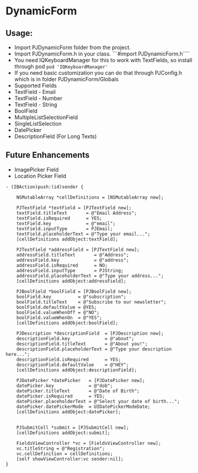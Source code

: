 # DynamicForm

## Usage:
* Import PJDynamicForm folder from the project.
* Import PJDynamicForm.h in your class. ```#import PJDynamicForm.h````
* You need IQKeyboardManager for this to work with TextFields, so install through pod ```pod 'IQKeyboardManager'```
* If you need basic customization you can do that through PJConfig.h which is in folder PJDynamicForm/Globals
* Supported Fields
* TextField - Email
* TextField - Number
* TextField - String
* BoolField
* MultipleListSelectionField
* SingleListSelection
* DatePicker
* DescriptionField (For Long Texts)
## Future Enhancements
* ImagePicker Field
* Location Picker Field


```
- (IBAction)push:(id)sender {

    NSMutableArray *cellDefinitions = [NSMutableArray new];

    PJTextField *textField = [PJTextField new];
    textField.titleText       = @"Email Address";
    textField.isRequired      = YES;
    textField.key             = @"email";
    textField.inputType       = PJEmail;
    textField.placeholderText = @"Type your email...";
    [cellDefinitions addObject:textField];

    PJTextField *addressField = [PJTextField new];
    addressField.titleText       = @"Address";
    addressField.key             = @"address";
    addressField.isRequired      = NO;
    addressField.inputType       = PJString;
    addressField.placeholderText = @"Type your address...";
    [cellDefinitions addObject:addressField];

    PJBoolField *boolField = [PJBoolField new];
    boolField.key          = @"subscription";
    boolField.titleText    = @"Subscribe to our newsletter";
    boolField.defaultValue = @YES;
    boolField.valueWhenOff = @"NO";
    boolField.valueWhenOn  = @"YES";
    [cellDefinitions addObject:boolField];

    PJDescription *descriptionField  = [PJDescription new];
    descriptionField.key             = @"about";
    descriptionField.titleText       = @"About you!";
    descriptionField.placeholderText = @"Type your description here...";
    descriptionField.isRequired      = YES;
    descriptionField.defaultValue    = @"HEY";
    [cellDefinitions addObject:descriptionField];

    PJDatePicker *datePicker   = [PJDatePicker new];
    datePicker.key             = @"dob";
    datePicker.titleText       = @"Date of Birth";
    datePicker.isRequired      = YES;
    datePicker.placeholderText = @"Select your date of birth...";
    datePicker.datePickerMode  = UIDatePickerModeDate;
    [cellDefinitions addObject:datePicker];


    PJSubmitCell *submit = [PJSubmitCell new];
    [cellDefinitions addObject:submit];

    FieldsViewController *vc = [FieldsViewController new];
    vc.titleString = @"Registration";
    vc.cellDefinition = cellDefinitions;
    [self showViewController:vc sender:nil];
}
```

